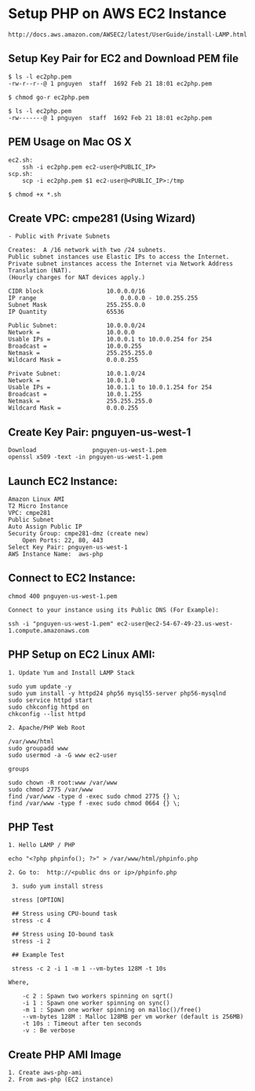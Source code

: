 
# Setup PHP on AWS EC2 Instance

    http://docs.aws.amazon.com/AWSEC2/latest/UserGuide/install-LAMP.html
    
## Setup Key Pair for EC2 and Download PEM file

    $ ls -l ec2php.pem 
    -rw-r--r--@ 1 pnguyen  staff  1692 Feb 21 18:01 ec2php.pem

    $ chmod go-r ec2php.pem 

    $ ls -l ec2php.pem 
    -rw-------@ 1 pnguyen  staff  1692 Feb 21 18:01 ec2php.pem

## PEM Usage on Mac OS X
    
    ec2.sh:
        ssh -i ec2php.pem ec2-user@<PUBLIC_IP> 
    scp.sh:
        scp -i ec2php.pem $1 ec2-user@<PUBLIC_IP>:/tmp 

    $ chmod +x *.sh


## Create VPC:  cmpe281 (Using Wizard)

    - Public with Private Subnets

    Creates:  A /16 network with two /24 subnets. 
    Public subnet instances use Elastic IPs to access the Internet. 
    Private subnet instances access the Internet via Network Address Translation (NAT).  
    (Hourly charges for NAT devices apply.)

    CIDR block          		10.0.0.0/16 
    IP range    				 	0.0.0.0 - 10.0.255.255   
    Subnet Mask        			255.255.0.0  
    IP Quantity       			65536   

    Public Subnet:				10.0.0.0/24
    Network =               	10.0.0.0
    Usable IPs =            	10.0.0.1 to 10.0.0.254 for 254
    Broadcast =             	10.0.0.255
    Netmask =               	255.255.255.0
    Wildcard Mask =         	0.0.0.255

    Private Subnet:         	10.0.1.0/24
    Network =               	10.0.1.0
    Usable IPs =            	10.0.1.1 to 10.0.1.254 for 254
    Broadcast =             	10.0.1.255
    Netmask =               	255.255.255.0
    Wildcard Mask =         	0.0.0.255


## Create Key Pair: pnguyen-us-west-1

    Download                pnguyen-us-west-1.pem
    openssl x509 -text -in pnguyen-us-west-1.pem

    
## Launch EC2 Instance:

    Amazon Linux AMI 
    T2 Micro Instance
    VPC: cmpe281
    Public Subnet
    Auto Assign Public IP
    Security Group: cmpe281-dmz (create new)
        Open Ports: 22, 80, 443
    Select Key Pair: pnguyen-us-west-1
    AWS Instance Name:  aws-php

## Connect to EC2 Instance:

    chmod 400 pnguyen-us-west-1.pem
    
    Connect to your instance using its Public DNS (For Example):
    
    ssh -i "pnguyen-us-west-1.pem" ec2-user@ec2-54-67-49-23.us-west-1.compute.amazonaws.com

    
## PHP Setup on EC2 Linux AMI:

    1. Update Yum and Install LAMP Stack

    sudo yum update -y
    sudo yum install -y httpd24 php56 mysql55-server php56-mysqlnd
    sudo service httpd start
    sudo chkconfig httpd on
    chkconfig --list httpd

    2. Apache/PHP Web Root

    /var/www/html
    sudo groupadd www
    sudo usermod -a -G www ec2-user

    groups

    sudo chown -R root:www /var/www
    sudo chmod 2775 /var/www
    find /var/www -type d -exec sudo chmod 2775 {} \;
    find /var/www -type f -exec sudo chmod 0664 {} \;


## PHP Test

    1. Hello LAMP / PHP

    echo "<?php phpinfo(); ?>" > /var/www/html/phpinfo.php

    2. Go to:  http://<public dns or ip>/phpinfo.php

	 3. sudo yum install stress

	 stress [OPTION]
	 
	 ## Stress using CPU-bound task
	 stress -c 4
	 
	 ## Stress using IO-bound task 
	 stress -i 2
    
     ## Example Test

     stress -c 2 -i 1 -m 1 --vm-bytes 128M -t 10s

    Where,

        -c 2 : Spawn two workers spinning on sqrt()
        -i 1 : Spawn one worker spinning on sync()
        -m 1 : Spawn one worker spinning on malloc()/free()
        --vm-bytes 128M : Malloc 128MB per vm worker (default is 256MB)
        -t 10s : Timeout after ten seconds
        -v : Be verbose

## Create PHP AMI Image

	1. Create aws-php-ami
	2. From aws-php (EC2 instance)

	








